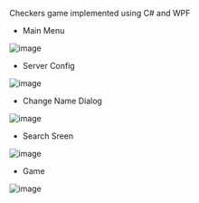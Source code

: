 Checkers game implemented using C# and WPF

- Main Menu

![image](https://user-images.githubusercontent.com/44616207/64476333-438b1a00-d196-11e9-90fb-462fe2ff0ab8.png) 

- Server Config

![image](https://user-images.githubusercontent.com/44616207/64476336-53a2f980-d196-11e9-9fe6-efeb74bf8c42.png)

- Change Name Dialog

![image](https://user-images.githubusercontent.com/44616207/64476509-150e3e80-d198-11e9-8092-1c687963edaf.png)

- Search Sreen

![image](https://user-images.githubusercontent.com/44616207/64476350-6f0e0480-d196-11e9-9874-0826456f3ad9.png)

- Game

![image](https://user-images.githubusercontent.com/44616207/64476593-0c6a3800-d199-11e9-8ddd-bff8e066bdcb.png)
